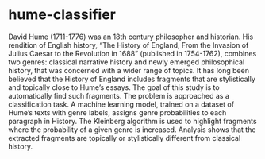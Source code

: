 # hume-classifier

David Hume (1711-1776) was an 18th century philosopher and historian. His rendition of English history, “The History of England, From the Invasion of Julius Caesar to the Revolution in 1688” (published in 1754-1762), combines two genres: classical narrative history and newly emerged philosophical history, that was concerned with a wider range of topics. It has long been believed that the History of England includes fragments that are stylistically and topically close to Hume’s essays. The goal of this study is to automatically find such fragments. The problem is approached as a classification task. A machine learning model, trained on a dataset of Hume’s texts with genre labels, assigns genre probabilities to each paragraph in History. The Kleinberg algorithm is used to highlight fragments where the probability of a given genre is increased. Analysis shows that the extracted fragments are topically or stylistically different from classical history.

